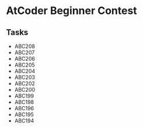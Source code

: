 # AtCoder Beginner Contest

## Tasks

- ABC208
- ABC207
- ABC206
- ABC205
- ABC204
- ABC203
- ABC202
- ABC200
- ABC199
- ABC198
- ABC196
- ABC195
- ABC194

